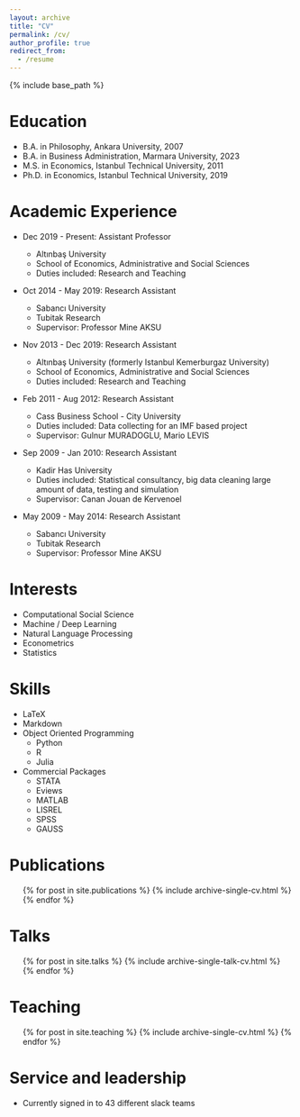 ```yaml
---
layout: archive
title: "CV"
permalink: /cv/
author_profile: true
redirect_from:
  - /resume
---
```


{% include base_path %}

Education
======
* B.A. in Philosophy, Ankara University, 2007
* B.A. in Business Administration, Marmara University, 2023
* M.S. in Economics, Istanbul Technical University, 2011
* Ph.D. in Economics, Istanbul Technical University, 2019

Academic Experience
======
* Dec 2019 - Present: Assistant Professor
  * Altınbaş University
  * School of Economics, Administrative and Social Sciences
  * Duties included: Research and Teaching

* Oct 2014 - May 2019: Research Assistant
  * Sabancı University
  * Tubitak Research
  * Supervisor: Professor Mine AKSU

* Nov 2013 - Dec 2019: Research Assistant
  * Altınbaş University (formerly Istanbul Kemerburgaz University)
  * School of Economics, Administrative and Social Sciences
  * Duties included: Research and Teaching

* Feb 2011 - Aug 2012: Research Assistant
  * Cass Business School - City University
  * Duties included: Data collecting for an IMF based project
  * Supervisor: Gulnur MURADOGLU, Mario LEVIS

* Sep 2009 - Jan 2010: Research Assistant
  * Kadir Has University
  * Duties included: Statistical consultancy, big data cleaning large amount of data, testing and simulation
  * Supervisor: Canan Jouan de Kervenoel

* May 2009 - May 2014: Research Assistant
  * Sabancı University
  * Tubitak Research
  * Supervisor: Professor Mine AKSU

Interests
======
* Computational Social Science
* Machine / Deep Learning
* Natural Language Processing
* Econometrics
* Statistics
  
Skills
======
* LaTeX
* Markdown
* Object Oriented Programming
  * Python
  * R
  * Julia
* Commercial Packages
  * STATA
  * Eviews
  * MATLAB
  * LISREL
  * SPSS
  * GAUSS

Publications
======
  <ul>{% for post in site.publications %}
    {% include archive-single-cv.html %}
  {% endfor %}</ul>
  
Talks
======
  <ul>{% for post in site.talks %}
    {% include archive-single-talk-cv.html %}
  {% endfor %}</ul>
  
Teaching
======
  <ul>{% for post in site.teaching %}
    {% include archive-single-cv.html %}
  {% endfor %}</ul>
  
Service and leadership
======
* Currently signed in to 43 different slack teams

